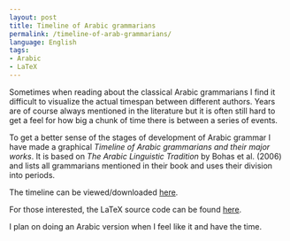 ```yaml
---
layout: post
title: Timeline of Arabic grammarians
permalink: /timeline-of-arab-grammarians/
language: English
tags:
- Arabic
- LaTeX
---
```


Sometimes when reading about the classical Arabic grammarians I find it difficult to visualize the actual timespan between different authors. Years are of course always mentioned in the literature but it is often still hard to get a feel for how big a chunk of time there is between a series of events. 

To get a better sense of the stages of development of Arabic grammar I have made a graphical *Timeline of Arabic grammarians and their major works*. It is based on *The Arabic Linguistic Tradition* by Bohas et al. (2006) and lists all grammarians mentioned in their book and uses their division into periods. 

The timeline can be viewed/downloaded [here](/images/alt-timeline.pdf).

For those interested, the LaTeX source code can be found [here](https://github.com/andreasmhallberg/alt-timeline/blob/master/alt-timeline.tex). 

I plan on doing an Arabic version when I feel like it and have the time.
